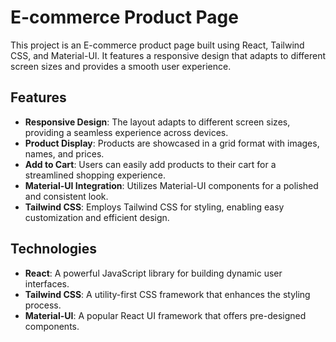 # E-commerce Product Page

This project is an E-commerce product page built using React, Tailwind CSS, and Material-UI. It features a responsive design that adapts to different screen sizes and provides a smooth user experience.

## Features

- **Responsive Design**: The layout adapts to different screen sizes, providing a seamless experience across devices.
- **Product Display**: Products are showcased in a grid format with images, names, and prices.
- **Add to Cart**: Users can easily add products to their cart for a streamlined shopping experience.
- **Material-UI Integration**: Utilizes Material-UI components for a polished and consistent look.
- **Tailwind CSS**: Employs Tailwind CSS for styling, enabling easy customization and efficient design.

## Technologies

- **React**: A powerful JavaScript library for building dynamic user interfaces.
- **Tailwind CSS**: A utility-first CSS framework that enhances the styling process.
- **Material-UI**: A popular React UI framework that offers pre-designed components.
